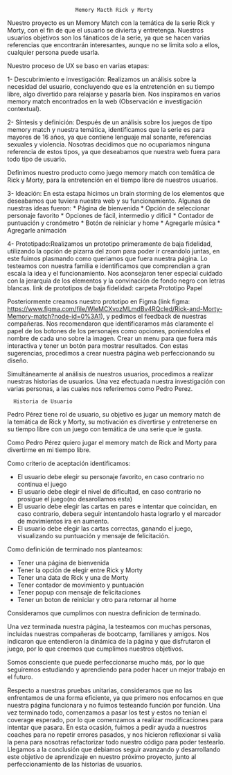 
                          Memory Macth Rick y Morty

Nuestro proyecto es un Memory Match con la temática de la serie Rick y Morty, con el fin de que el usuario se divierta y entretenga. Nuestros usuarios objetivos son los fánaticos de la serie, ya que se hacen varias referencias que encontrarán interesantes, aunque no se limita solo a ellos, cualquier persona puede usarla. 

Nuestro proceso de UX se baso en varias etapas:

1- Descubrimiento e investigación: Realizamos un análisis sobre la necesidad del usuario, concluyendo que es la entretención en su tiempo libre, algo divertido para relajarse y pasarla bien. Nos inspiramos en varios memory match encontrados en la web (Observación e investigación contextual).

2- Síntesis y definición: Después de un análisis sobre los juegos de tipo memory match y nuestra temática, identificamos que la serie es para mayores de 16 años, ya que contiene lenguaje mal sonante, referencias sexuales y violencia. Nosotras decidimos que no ocupariamos ninguna referencia de estos tipos, ya que deseabamos que nuestra web fuera para todo tipo de usuario. 

Definimos nuestro producto como juego memory match con temática de Rick y Morty, para la entretención en el tiempo libre de nuestros usuarios.

3- Ideación: En esta estapa hicimos un brain storming de los elementos que deseabamos que tuviera nuestra web y su funcionamiento. Algunas de nuestras ideas fueron:
       * Página de bienvenida
       * Opción de seleccionar personaje favorito
       * Opciones de fácil, intermedio y dificil
       * Contador de puntuación y cronómetro
       * Botón de reiniciar y home
       * Agregarle música
       * Agregarle animación

4- Prototipado:Realizamos un prototipo primeramente de baja fidelidad, utilizando la opción de pizarra del zoom para poder ir creandolo juntas, en este fuimos plasmando como queriamos que fuera nuestra página. Lo testeamos con nuestra familia e identificamos que comprendian a gran escala la idea y el funcionamiento. Nos aconsejaron tener especial cuidado con la jerarquía de los elementos y la convinación de fondo negro con letras blancas.
link de prototipos de baja fidelidad: carpeta Prototipo Papel

Posteriormente creamos nuestro prototipo en Figma (link figma: https://www.figma.com/file/WleMCXvozMLmdBv4RQcled/Rick-and-Morty-Memory-match?node-id=0%3A1), y pedimos el feedback de nuestras compañeras. Nos recomendaron que identificaramos más claramente el papel de los botones de los personajes como opciones, poniendoles el nombre de cada uno sobre la imagen. Crear un menu para que fuera más interactiva y tener un botón para mostrar resultados. Con estas sugerencias, procedimos a crear nuestra página web perfeccionando su diseño.

 Simultáneamente al análisis de nuestros usuarios, procedimos a realizar nuestras historias de usuarios. Una vez efectuada nuestra investigación con varias personas, a las cuales nos referiremos como Pedro Perez.

      Historia de Usuario

 Pedro Pérez tiene rol de usuario, su objetivo es jugar un memory match de la temática de Rick y Morty, su motivación es divertirse y entretenerse en su tiempo libre con un juego con temática de una serie que le gusta.

 Como Pedro Pérez quiero jugar el memory match de Rick and Morty para divertirme en mi tiempo libre. 

Como criterio de aceptación identificamos:

* El usuario debe elegir su personaje favorito, en caso contrario no continua el juego
* El usuario debe elegir el nivel de dificultad, en caso contrario no prosigue el juego(no      desarollamos esta)
* El usuario debe elegir las cartas en pares e intentar que coincidan, en caso contrario, debera seguir intentandolo hasta lograrlo y el marcador de movimientos ira en aumento.
* El usuario debe elegir las cartas correctas, ganando el juego, visualizando su puntuación y mensaje de felicitación.

Como definición de terminado nos planteamos:
* Tener una página de bienvenida
* Tener la opción de elegir entre Rick y Morty
* Tener una data de Rick y una de Morty
* Tener contador de movimiento y puntuación
* Tener popup con mensaje de felicitaciones
* Tener un boton de reiniciar y otro para retornar al home

Consideramos que cumplimos con nuestra definicion de terminado.

Una vez terminada nuestra página, la testeamos con muchas personas, incluidas nuestras compañeras de bootcamp, familiares y amigos. Nos indicaron que entendieron la dinámica de la página y que disfrutaron el juego, por lo que creemos que cumplimos nuestros objetivos.

Somos consciente que puede perfeccionarse mucho más, por lo que seguiremos estudiando y aprendiendo para poder hacer un mejor trabajo en el futuro.

Respecto a nuestras pruebas unitarias, consideramos que no las enfrentamos de una forma eficiente, ya que primero nos enfocamos en que nuestra página funcionara y no fuimos testeando función por función. Una vez terminado todo, comenzamos a pasar los test y estos no tenían el coverage esperado, por lo que comenzamos a realizar modificaciones para intentar que pasara. En esta ocasión, fuimos a pedir ayuda a nuestros coaches para no repetir errores pasados, y nos hicieron reflexionar si valía la pena para nosotras refactorizar todo nuestro código para poder testearlo. Llegamos a la conclusión que debiamos seguir avanzando y desarrollando este objetivo de aprendizaje en nuestro próximo proyecto, junto al perfeccionamiento de las historias de usuarios.